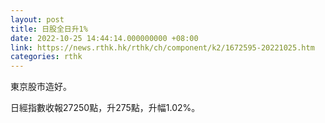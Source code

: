 ```yaml
---
layout: post
title: 日股全日升1%
date: 2022-10-25 14:44:14.000000000 +08:00
link: https://news.rthk.hk/rthk/ch/component/k2/1672595-20221025.htm
categories: rthk
---
```


東京股市造好。

日經指數收報27250點，升275點，升幅1.02%。

